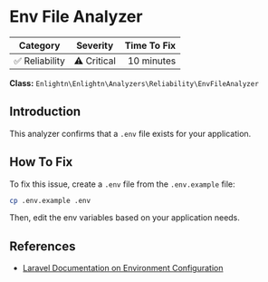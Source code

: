 # Env File Analyzer

| Category       | Severity   | Time To Fix  |
| -------------  |:----------:| ------------:|
| :white_check_mark: Reliability | ⚠️ Critical | 10 minutes   |

**Class:** `Enlightn\Enlightn\Analyzers\Reliability\EnvFileAnalyzer`

## Introduction

This analyzer confirms that a `.env` file exists for your application.

## How To Fix

To fix this issue, create a `.env` file from the `.env.example` file:

```bash
cp .env.example .env
```

Then, edit the env variables based on your application needs.

## References

- [Laravel Documentation on Environment Configuration](https://laravel.com/docs/configuration#environment-configuration)
